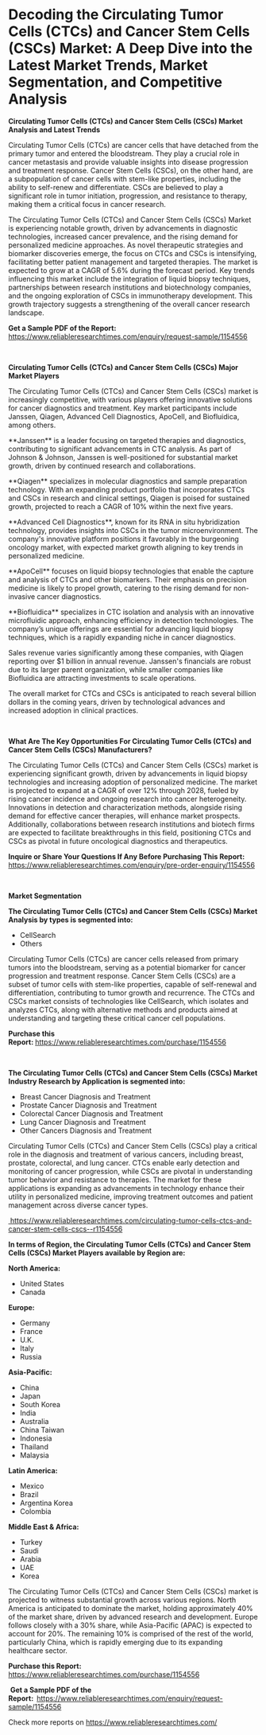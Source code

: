 <p><h1>Decoding the Circulating Tumor Cells (CTCs) and Cancer Stem Cells (CSCs) Market: A Deep Dive into the Latest Market Trends, Market Segmentation, and Competitive Analysis</h1></p><p><strong>Circulating Tumor Cells (CTCs) and Cancer Stem Cells (CSCs) Market Analysis and Latest Trends</strong></p>
<p><p>Circulating Tumor Cells (CTCs) are cancer cells that have detached from the primary tumor and entered the bloodstream. They play a crucial role in cancer metastasis and provide valuable insights into disease progression and treatment response. Cancer Stem Cells (CSCs), on the other hand, are a subpopulation of cancer cells with stem-like properties, including the ability to self-renew and differentiate. CSCs are believed to play a significant role in tumor initiation, progression, and resistance to therapy, making them a critical focus in cancer research.</p><p>The Circulating Tumor Cells (CTCs) and Cancer Stem Cells (CSCs) Market is experiencing notable growth, driven by advancements in diagnostic technologies, increased cancer prevalence, and the rising demand for personalized medicine approaches. As novel therapeutic strategies and biomarker discoveries emerge, the focus on CTCs and CSCs is intensifying, facilitating better patient management and targeted therapies. The market is expected to grow at a CAGR of 5.6% during the forecast period. Key trends influencing this market include the integration of liquid biopsy techniques, partnerships between research institutions and biotechnology companies, and the ongoing exploration of CSCs in immunotherapy development. This growth trajectory suggests a strengthening of the overall cancer research landscape.</p></p>
<p><strong>Get a Sample PDF of the Report:&nbsp;</strong> <a href="https://www.reliableresearchtimes.com/enquiry/request-sample/1154556?utm_campaign=2007&utm_medium=2&utm_source=Github&utm_content=ia&utm_term=03032025&utm_id=circulating-tumor-cells-ctcs-and-cancer-stem-cells-cscs">https://www.reliableresearchtimes.com/enquiry/request-sample/1154556</a></p>
<p>&nbsp;</p>
<p><strong>Circulating Tumor Cells (CTCs) and Cancer Stem Cells (CSCs) Major Market Players</strong></p>
<p><p>The Circulating Tumor Cells (CTCs) and Cancer Stem Cells (CSCs) market is increasingly competitive, with various players offering innovative solutions for cancer diagnostics and treatment. Key market participants include Janssen, Qiagen, Advanced Cell Diagnostics, ApoCell, and Biofluidica, among others.</p><p>**Janssen** is a leader focusing on targeted therapies and diagnostics, contributing to significant advancements in CTC analysis. As part of Johnson & Johnson, Janssen is well-positioned for substantial market growth, driven by continued research and collaborations.</p><p>**Qiagen** specializes in molecular diagnostics and sample preparation technology. With an expanding product portfolio that incorporates CTCs and CSCs in research and clinical settings, Qiagen is poised for sustained growth, projected to reach a CAGR of 10% within the next five years.</p><p>**Advanced Cell Diagnostics**, known for its RNA in situ hybridization technology, provides insights into CSCs in the tumor microenvironment. The company's innovative platform positions it favorably in the burgeoning oncology market, with expected market growth aligning to key trends in personalized medicine.</p><p>**ApoCell** focuses on liquid biopsy technologies that enable the capture and analysis of CTCs and other biomarkers. Their emphasis on precision medicine is likely to propel growth, catering to the rising demand for non-invasive cancer diagnostics.</p><p>**Biofluidica** specializes in CTC isolation and analysis with an innovative microfluidic approach, enhancing efficiency in detection technologies. The company’s unique offerings are essential for advancing liquid biopsy techniques, which is a rapidly expanding niche in cancer diagnostics.</p><p>Sales revenue varies significantly among these companies, with Qiagen reporting over $1 billion in annual revenue. Janssen's financials are robust due to its larger parent organization, while smaller companies like Biofluidica are attracting investments to scale operations.</p><p>The overall market for CTCs and CSCs is anticipated to reach several billion dollars in the coming years, driven by technological advances and increased adoption in clinical practices.</p></p>
<p>&nbsp;</p>
<p><strong>What Are The Key Opportunities For Circulating Tumor Cells (CTCs) and Cancer Stem Cells (CSCs) Manufacturers?</strong></p>
<p><p>The Circulating Tumor Cells (CTCs) and Cancer Stem Cells (CSCs) market is experiencing significant growth, driven by advancements in liquid biopsy technologies and increasing adoption of personalized medicine. The market is projected to expand at a CAGR of over 12% through 2028, fueled by rising cancer incidence and ongoing research into cancer heterogeneity. Innovations in detection and characterization methods, alongside rising demand for effective cancer therapies, will enhance market prospects. Additionally, collaborations between research institutions and biotech firms are expected to facilitate breakthroughs in this field, positioning CTCs and CSCs as pivotal in future oncological diagnostics and therapeutics.</p></p>
<p><strong>Inquire or Share Your Questions If Any Before Purchasing This Report:</strong> <a href="https://www.reliableresearchtimes.com/enquiry/pre-order-enquiry/1154556?utm_campaign=2007&utm_medium=2&utm_source=Github&utm_content=ia&utm_term=03032025&utm_id=circulating-tumor-cells-ctcs-and-cancer-stem-cells-cscs">https://www.reliableresearchtimes.com/enquiry/pre-order-enquiry/1154556</a></p>
<p>&nbsp;</p>
<p><strong>Market Segmentation</strong></p>
<p><strong>The Circulating Tumor Cells (CTCs) and Cancer Stem Cells (CSCs) Market Analysis by types is segmented into:</strong></p>
<p><ul><li>CellSearch</li><li>Others</li></ul></p>
<p><p>Circulating Tumor Cells (CTCs) are cancer cells released from primary tumors into the bloodstream, serving as a potential biomarker for cancer progression and treatment response. Cancer Stem Cells (CSCs) are a subset of tumor cells with stem-like properties, capable of self-renewal and differentiation, contributing to tumor growth and recurrence. The CTCs and CSCs market consists of technologies like CellSearch, which isolates and analyzes CTCs, along with alternative methods and products aimed at understanding and targeting these critical cancer cell populations.</p></p>
<p><strong>Purchase this Report:&nbsp;</strong><a href="https://www.reliableresearchtimes.com/purchase/1154556?utm_campaign=2007&utm_medium=2&utm_source=Github&utm_content=ia&utm_term=03032025&utm_id=circulating-tumor-cells-ctcs-and-cancer-stem-cells-cscs">https://www.reliableresearchtimes.com/purchase/1154556</a></p>
<p>&nbsp;</p>
<p><strong>The Circulating Tumor Cells (CTCs) and Cancer Stem Cells (CSCs) Market Industry Research by Application is segmented into:</strong></p>
<p><ul><li>Breast Cancer Diagnosis and Treatment</li><li>Prostate Cancer Diagnosis and Treatment</li><li>Colorectal Cancer Diagnosis and Treatment</li><li>Lung Cancer Diagnosis and Treatment</li><li>Other Cancers Diagnosis and Treatment</li></ul></p>
<p><p>Circulating Tumor Cells (CTCs) and Cancer Stem Cells (CSCs) play a critical role in the diagnosis and treatment of various cancers, including breast, prostate, colorectal, and lung cancer. CTCs enable early detection and monitoring of cancer progression, while CSCs are pivotal in understanding tumor behavior and resistance to therapies. The market for these applications is expanding as advancements in technology enhance their utility in personalized medicine, improving treatment outcomes and patient management across diverse cancer types.</p></p>
<p><a href="https://www.reliableresearchtimes.com/circulating-tumor-cells-ctcs-and-cancer-stem-cells-cscs--r1154556?utm_campaign=2007&utm_medium=2&utm_source=Github&utm_content=ia&utm_term=03032025&utm_id=circulating-tumor-cells-ctcs-and-cancer-stem-cells-cscs">&nbsp;https://www.reliableresearchtimes.com/circulating-tumor-cells-ctcs-and-cancer-stem-cells-cscs--r1154556</a></p>
<p><strong>In terms of Region, the Circulating Tumor Cells (CTCs) and Cancer Stem Cells (CSCs) Market Players available by Region are:</strong></p>
<p>
    <p> <strong> North America: </strong>
        <ul>
            <li>United States</li>
            <li>Canada</li>
        </ul>
        </p> 
    <p> <strong> Europe: </strong>
        <ul>
            <li>Germany</li>
            <li>France</li>
            <li>U.K.</li>
            <li>Italy</li>
            <li>Russia</li>
        </ul>
        </p> 
    <p> <strong> Asia-Pacific: </strong>
        <ul>
            <li>China</li>
            <li>Japan</li>
            <li>South Korea</li>
            <li>India</li>
            <li>Australia</li>
            <li>China Taiwan</li>
            <li>Indonesia</li>
            <li>Thailand</li>
            <li>Malaysia</li>
        </ul>
        </p> 
    <p> <strong> Latin America: </strong>
        <ul>
            <li>Mexico</li>
            <li>Brazil</li>
            <li>Argentina Korea</li>
            <li>Colombia</li>
        </ul>
        </p> 
    <p> <strong> Middle East & Africa: </strong>
        <ul>
            <li>Turkey</li>
            <li>Saudi</li>
            <li>Arabia</li>
            <li>UAE</li>
            <li>Korea</li>
        </ul>
    </p>
    </p>
<p><p>The Circulating Tumor Cells (CTCs) and Cancer Stem Cells (CSCs) market is projected to witness substantial growth across various regions. North America is anticipated to dominate the market, holding approximately 40% of the market share, driven by advanced research and development. Europe follows closely with a 30% share, while Asia-Pacific (APAC) is expected to account for 20%. The remaining 10% is comprised of the rest of the world, particularly China, which is rapidly emerging due to its expanding healthcare sector.</p></p>
<p><strong>Purchase this Report: </strong><a href="https://www.reliableresearchtimes.com/purchase/1154556?utm_campaign=2007&utm_medium=2&utm_source=Github&utm_content=ia&utm_term=03032025&utm_id=circulating-tumor-cells-ctcs-and-cancer-stem-cells-cscs">https://www.reliableresearchtimes.com/purchase/1154556</a></p>
<p>&nbsp;<strong>Get a Sample PDF of the Report:&nbsp;&nbsp;</strong><a href="https://www.reliableresearchtimes.com/enquiry/request-sample/1154556?utm_campaign=2007&utm_medium=2&utm_source=Github&utm_content=ia&utm_term=03032025&utm_id=circulating-tumor-cells-ctcs-and-cancer-stem-cells-cscs">https://www.reliableresearchtimes.com/enquiry/request-sample/1154556</a></p>
<p><strong></strong></p>
<p>Check more reports on <a href="https://www.reliableresearchtimes.com/?utm_campaign=2007&utm_medium=2&utm_source=Github&utm_content=ia&utm_term=03032025&utm_id=circulating-tumor-cells-ctcs-and-cancer-stem-cells-cscs">https://www.reliableresearchtimes.com/</a></p>